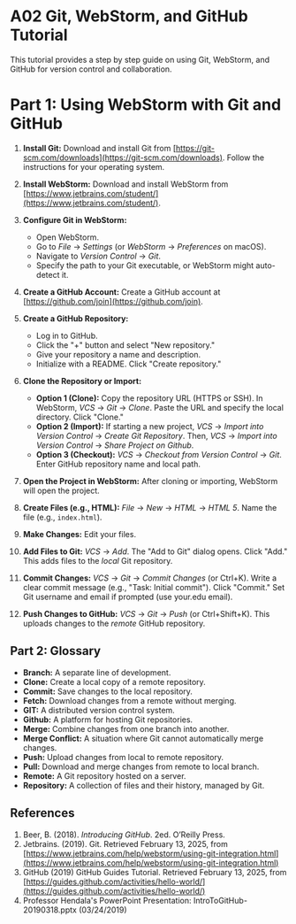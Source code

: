# A02 Git, WebStorm, and GitHub Tutorial

This tutorial provides a step by step guide on using Git, WebStorm, and GitHub for version control and collaboration.

# Part 1: Using WebStorm with Git and GitHub

1. **Install Git:** Download and install Git from [https://git-scm.com/downloads](https://git-scm.com/downloads). Follow the instructions for your operating system.

2. **Install WebStorm:** Download and install WebStorm from [https://www.jetbrains.com/student/](https://www.jetbrains.com/student/).

3. **Configure Git in WebStorm:**
    * Open WebStorm.
    * Go to *File* -> *Settings* (or *WebStorm* -> *Preferences* on macOS).
    * Navigate to *Version Control* -> *Git*.
    * Specify the path to your Git executable, or WebStorm might auto-detect it.

4. **Create a GitHub Account:** Create a GitHub account at [https://github.com/join](https://github.com/join).

5. **Create a GitHub Repository:**
    * Log in to GitHub.
    * Click the "+" button and select "New repository."
    * Give your repository a name and description.
    * Initialize with a README. Click "Create repository."

6. **Clone the Repository or Import:**
    * **Option 1 (Clone):** Copy the repository URL (HTTPS or SSH). In WebStorm, *VCS* -> *Git* -> *Clone*. Paste the URL and specify the local directory. Click "Clone."
    * **Option 2 (Import):** If starting a new project, *VCS* -> *Import into Version Control* -> *Create Git Repository*. Then, *VCS* -> *Import into Version Control* -> *Share Project on Github*.
    * **Option 3 (Checkout):**  *VCS* -> *Checkout from Version Control* -> *Git*. Enter GitHub repository name and local path.

7. **Open the Project in WebStorm:** After cloning or importing, WebStorm will open the project.

8. **Create Files (e.g., HTML):** *File* -> *New* -> *HTML* -> *HTML 5*. Name the file (e.g., `index.html`).

9. **Make Changes:** Edit your files.

10. **Add Files to Git:** *VCS* -> *Add*. The "Add to Git" dialog opens. Click "Add." This adds files to the *local* Git repository.

11. **Commit Changes:** *VCS* -> *Git* -> *Commit Changes* (or Ctrl+K). Write a clear commit message (e.g., "Task: Initial commit"). Click "Commit." Set Git username and email if prompted (use your.edu email).

12. **Push Changes to GitHub:** *VCS* -> *Git* -> *Push* (or Ctrl+Shift+K). This uploads changes to the *remote* GitHub repository.


## Part 2: Glossary

*   **Branch:** A separate line of development.
*   **Clone:** Create a local copy of a remote repository.
*   **Commit:** Save changes to the local repository.
*   **Fetch:** Download changes from a remote without merging.
*   **GIT:** A distributed version control system.
*   **Github:** A platform for hosting Git repositories.
*   **Merge:** Combine changes from one branch into another.
*   **Merge Conflict:** A situation where Git cannot automatically merge changes.
*   **Push:** Upload changes from local to remote repository.
*   **Pull:** Download and merge changes from remote to local branch.
*   **Remote:** A Git repository hosted on a server.
*   **Repository:** A collection of files and their history, managed by Git.

## References

1.  Beer, B. (2018). *Introducing GitHub*. 2ed. O’Reilly Press.
2.  Jetbrains. (2019). Git. Retrieved February 13, 2025, from [https://www.jetbrains.com/help/webstorm/using-git-integration.html](https://www.jetbrains.com/help/webstorm/using-git-integration.html)
3.  GitHub (2019) GitHub Guides Tutorial. Retrieved February 13, 2025, from [https://guides.github.com/activities/hello-world/](https://guides.github.com/activities/hello-world/)
4. Professor Hendala's PowerPoint Presentation: IntroToGitHub-20190318.pptx (03/24/2019)
